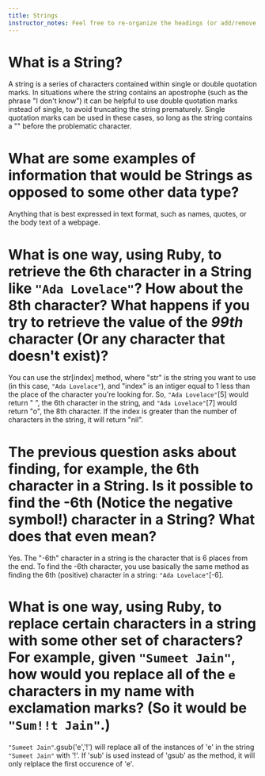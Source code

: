 ```yaml
---
title: Strings
instructor_notes: Feel free to re-organize the headings (or add/remove headings) below. We included the headings for your benefit, but it's 100% fine if you want to write your responses in some different structure.
---
```


# What is a String?

A string is a series of characters contained within single or double quotation marks. In situations where the string contains an apostrophe (such as the phrase "I don't know") it can be helpful to use double quotation marks instead of single, to avoid truncating the string prematurely. Single quotation marks can be used in these cases, so long as the string contains a "\" before the problematic character.

# What are some examples of information that would be Strings as opposed to some other data type?

Anything that is best expressed in text format, such as names, quotes, or the body text of a webpage.

# What is one way, using Ruby, to retrieve the 6th character in a String like `"Ada Lovelace"`? How about the 8th character? What happens if you try to retrieve the value of the _99th_ character (Or any character that doesn't exist)?

You can use the str[index] method, where "str" is the string you want to use (in this case, `"Ada Lovelace"`), and "index" is an intiger equal to 1 less than the place of the character you're looking for. So, `"Ada Lovelace"`[5] would return " ", the 6th character in the string, and `"Ada Lovelace"`[7] would return "o", the 8th character. If the index is greater than the number of characters in the string, it will return "nil".

# The previous question asks about finding, for example, the 6th character in a String. Is it possible to find the **-6th** (Notice the negative symbol!) character in a String? What does that even mean?

Yes. The "-6th" character in a string is the character that is 6 places from the end. To find the -6th character, you use basically the same method as finding the 6th (positive) character in a string: `"Ada Lovelace"`[-6]. 

# What is one way, using Ruby, to replace certain characters in a string with some other set of characters? For example, given `"Sumeet Jain"`, how would you replace all of the `e` characters in my name with exclamation marks? (So it would be `"Sum!!t Jain"`.)

`"Sumeet Jain"`.gsub('e','!') will replace all of the instances of 'e' in the string `"Sumeet Jain"` with '!'. If 'sub' is used instead of 'gsub' as the method, it will only relplace the first occurence of 'e'.

